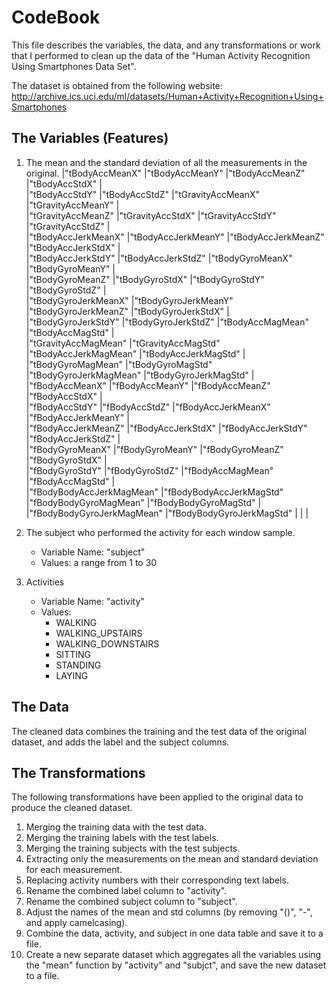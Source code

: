 # CodeBook

This file describes the variables, the data, and any transformations or work that I performed to clean up the data of the "Human Activity Recognition Using Smartphones Data Set". 

The dataset is obtained from the following website: http://archive.ics.uci.edu/ml/datasets/Human+Activity+Recognition+Using+Smartphones

## The Variables (Features)

1. The mean and the standard deviation of all the measurements in the original.
|"tBodyAccMeanX"            |"tBodyAccMeanY"            |"tBodyAccMeanZ"            |"tBodyAccStdX"         |   
|"tBodyAccStdY"             |"tBodyAccStdZ"             |"tGravityAccMeanX"         |"tGravityAccMeanY"     |  
|"tGravityAccMeanZ"         |"tGravityAccStdX"          |"tGravityAccStdY"          |"tGravityAccStdZ"      |   
|"tBodyAccJerkMeanX"        |"tBodyAccJerkMeanY"        |"tBodyAccJerkMeanZ"        |"tBodyAccJerkStdX"     |   
|"tBodyAccJerkStdY"         |"tBodyAccJerkStdZ"         |"tBodyGyroMeanX"           |"tBodyGyroMeanY"       |   
|"tBodyGyroMeanZ"           |"tBodyGyroStdX"            |"tBodyGyroStdY"            |"tBodyGyroStdZ"        |   
|"tBodyGyroJerkMeanX"       |"tBodyGyroJerkMeanY"       |"tBodyGyroJerkMeanZ"       |"tBodyGyroJerkStdX"    |   
|"tBodyGyroJerkStdY"        |"tBodyGyroJerkStdZ"        |"tBodyAccMagMean"          |"tBodyAccMagStd"       |   
|"tGravityAccMagMean"       |"tGravityAccMagStd"        |"tBodyAccJerkMagMean"      |"tBodyAccJerkMagStd"   |   
|"tBodyGyroMagMean"         |"tBodyGyroMagStd"          |"tBodyGyroJerkMagMean"     |"tBodyGyroJerkMagStd"  |   
|"fBodyAccMeanX"            |"fBodyAccMeanY"            |"fBodyAccMeanZ"            |"fBodyAccStdX"         |   
|"fBodyAccStdY"             |"fBodyAccStdZ"             |"fBodyAccJerkMeanX"        |"fBodyAccJerkMeanY"    |   
|"fBodyAccJerkMeanZ"        |"fBodyAccJerkStdX"         |"fBodyAccJerkStdY"         |"fBodyAccJerkStdZ"     |   
|"fBodyGyroMeanX"           |"fBodyGyroMeanY"           |"fBodyGyroMeanZ"           |"fBodyGyroStdX"        |   
|"fBodyGyroStdY"            |"fBodyGyroStdZ"            |"fBodyAccMagMean"          |"fBodyAccMagStd"       |   
|"fBodyBodyAccJerkMagMean"  |"fBodyBodyAccJerkMagStd"   |"fBodyBodyGyroMagMean"     |"fBodyBodyGyroMagStd"  |   
|"fBodyBodyGyroJerkMagMean" |"fBodyBodyGyroJerkMagStd"  |                           |                       |

2. The subject who performed the activity for each window sample. 
    - Variable Name: "subject"
    - Values: a range from 1 to 30

3. Activities
    - Variable Name: "activity"
    - Values:
        - WALKING
        - WALKING_UPSTAIRS
        - WALKING_DOWNSTAIRS
        - SITTING
        - STANDING
        - LAYING

## The Data
The cleaned data combines the training and the test data of the original dataset, and adds the label and the subject columns.

## The Transformations
The following transformations have been applied to the original data to produce the cleaned dataset.

01. Merging the training data with the test data.
02. Merging the training labels with the test labels.
03. Merging the training subjects with the test subjects.
04. Extracting only the measurements on the mean and standard deviation for each measurement.
05. Replacing activity numbers with their corresponding text labels.
06. Rename the combined label column to "activity".
07. Rename the combined subject column to "subject".
08. Adjust the names of the mean and std columns (by removing "()", "-", and apply camelcasing).
09. Combine the data, activity, and subject in one data table and save it to a file.
10. Create a new separate dataset which aggregates all the variables using the "mean" function by "activity" and "subjct", and save the new dataset to a file.